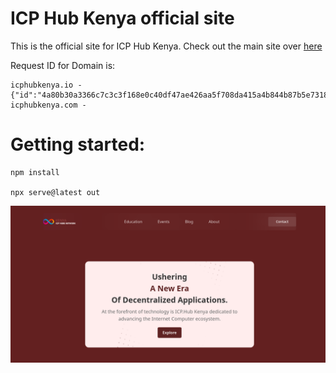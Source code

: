 # ICP Hub Kenya official site 
This is the official site for ICP Hub Kenya. Check out the main site over [here](https://icphubkenya.io/)

Request ID for Domain is: 
```
icphubkenya.io - {"id":"4a80b30a3366c7c3c3f168e0c40df47ae426aa5f708da415a4b844b87b5e7318"}                                                         
icphubkenya.com - 
```
# Getting started: 

``` 
npm install 

npx serve@latest out 
``` 

![Official Site for ICP Hub Kenya](./UI.png)